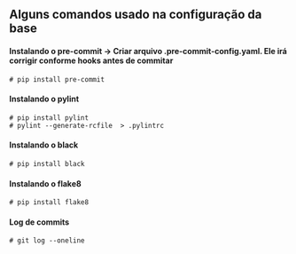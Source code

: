 ## Alguns comandos usado na configuração da base


#### Instalando o pre-commit -> Criar arquivo .pre-commit-config.yaml. Ele irá corrigir conforme hooks antes de commitar
```shell
# pip install pre-commit
```


#### Instalando o pylint
```shell
# pip install pylint
# pylint --generate-rcfile  > .pylintrc
```

#### Instalando o black
```shell
# pip install black
```

#### Instalando o flake8
```shell
# pip install flake8
```

#### Log de commits
```shell
# git log --oneline
```

